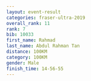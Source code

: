 ```yaml
---
layout: event-result 
categories: fraser-ultra-2019 
overall_rank: 11
rank: 7
bib: 10033
first_name: Rahmad
last_name: Abdul Rahman Tan
distance: 100KM
category: 100KM
gender: Male
finish_time: 14-56-55
---
```

